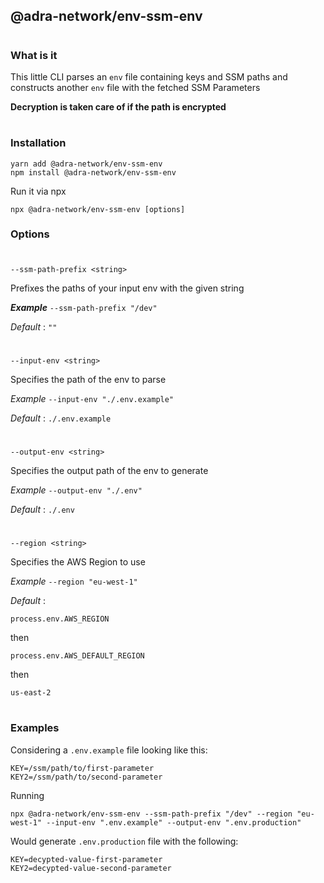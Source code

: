 ## @adra-network/env-ssm-env

#

### What is it

This little CLI parses an `env` file containing keys and SSM paths and constructs another `env` file with the fetched SSM Parameters

**Decryption is taken care of if the path is encrypted**

#

### Installation

```
yarn add @adra-network/env-ssm-env
npm install @adra-network/env-ssm-env
```

Run it via npx

```
npx @adra-network/env-ssm-env [options]
```

### Options

#

`--ssm-path-prefix <string>`

Prefixes the paths of your input env with the given string

**_Example_** `--ssm-path-prefix "/dev"`

_Default_ : `""`

#

`--input-env <string>`

Specifies the path of the env to parse

_Example_ `--input-env "./.env.example"`

_Default_ : `./.env.example`

#

`--output-env <string>`

Specifies the output path of the env to generate

_Example_ `--output-env "./.env"`

_Default_ : `./.env`

#

`--region <string>`

Specifies the AWS Region to use

_Example_ `--region "eu-west-1"`

_Default_ :

`process.env.AWS_REGION`

then

`process.env.AWS_DEFAULT_REGION`

then

`us-east-2`

#

### Examples

Considering a `.env.example` file looking like this:

```
KEY=/ssm/path/to/first-parameter
KEY2=/ssm/path/to/second-parameter
```

Running

`npx @adra-network/env-ssm-env --ssm-path-prefix "/dev" --region "eu-west-1" --input-env ".env.example" --output-env ".env.production"`

Would generate `.env.production` file with the following:

```
KEY=decypted-value-first-parameter
KEY2=decypted-value-second-parameter
```
